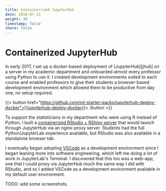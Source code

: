 ```yaml
---
title: Containerized JupyterHub
date: 2018-07-21
weight: 30
timestamp: false
share: false
---
```


# Containerized JupyterHub

In early 2017, I set up a docker-based deployment of [JupyterHub][jhub] on a server in my academic department and onboarded almost every professor using Python to use it.
I created development environments suited to each course and enabled professors to give their students a browser-based development environment which allowed them to be productive from day one, no setup required.


{{< button href="https://github.com/ml-starter-packs/jupyterhub-deploy-docker">}}jupyterhub-deploy-docker{{< /button >}}

To support the statisticians in my department who were using R instead of Python, I built a [containerized RStudio + RShiny server](/projects/etc/#statistical-dev-env) that would launch through JupyterHub via an nginx-proxy server.
Students had the full Python/JupyterLab experience available, but RStudio was also available in a standalone browser tab.

I eventually began adopting [VSCode](https://code.visualstudio.com/) as a development environment since I began leaning more into software engineering, which left me doing a lot of work in JupyterLab's Terminal.
I discovered that this too was a web-app, one that I could proxy via JupyterHub much the same way I did with RStudio, and so I added VSCode as a development environment available in my default user environment.

TODO: add some screenshots.

